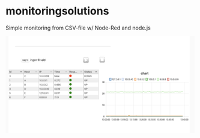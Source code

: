 # monitoringsolutions
Simple monitoring from CSV-file w/ Node-Red and node.js

![simple_monitoring](https://github.com/hakanhammarin/monitoringsolutions/blob/main/simple_monitoring.png?raw=true)
